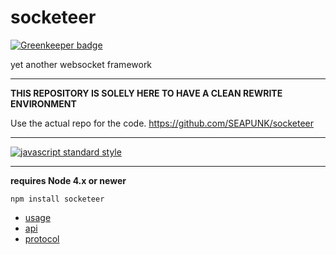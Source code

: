 socketeer
===

[![Greenkeeper badge](https://badges.greenkeeper.io/SEAPUNK/socketeer0.8.4.svg)](https://greenkeeper.io/)

yet another websocket framework

---

**THIS REPOSITORY IS SOLELY HERE TO HAVE A CLEAN REWRITE ENVIRONMENT**

Use the actual repo for the code. https://github.com/SEAPUNK/socketeer

---

[![javascript standard style](https://img.shields.io/badge/code%20style-standard-blue.svg?style=flat-square)](http://standardjs.com/)


---

**requires Node 4.x or newer**

`npm install socketeer`

- [usage](docs/usage.md)
- [api](docs/api/)
- [protocol](docs/protocol/)
